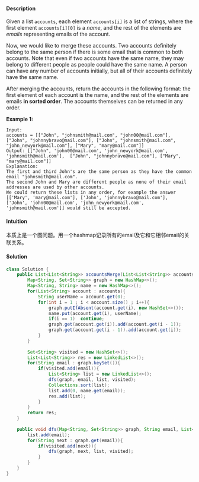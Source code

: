 #### Description

Given a list `accounts`, each element `accounts[i]` is a list of strings, where the first element `accounts[i][0]` is a *name*, and the rest of the elements are *emails* representing emails of the account.

Now, we would like to merge these accounts. Two accounts definitely belong to the same person if there is some email that is common to both accounts. Note that even if two accounts have the same name, they may belong to different people as people could have the same name. A person can have any number of accounts initially, but all of their accounts definitely have the same name.

After merging the accounts, return the accounts in the following format: the first element of each account is the name, and the rest of the elements are emails **in sorted order**. The accounts themselves can be returned in any order.

**Example 1:**

```
Input: 
accounts = [["John", "johnsmith@mail.com", "john00@mail.com"], ["John", "johnnybravo@mail.com"], ["John", "johnsmith@mail.com", "john_newyork@mail.com"], ["Mary", "mary@mail.com"]]
Output: [["John", 'john00@mail.com', 'john_newyork@mail.com', 'johnsmith@mail.com'],  ["John", "johnnybravo@mail.com"], ["Mary", "mary@mail.com"]]
Explanation: 
The first and third John's are the same person as they have the common email "johnsmith@mail.com".
The second John and Mary are different people as none of their email addresses are used by other accounts.
We could return these lists in any order, for example the answer [['Mary', 'mary@mail.com'], ['John', 'johnnybravo@mail.com'], 
['John', 'john00@mail.com', 'john_newyork@mail.com', 'johnsmith@mail.com']] would still be accepted.
```

#### Intuition

本质上是一个图问题。用一个hashmap记录所有的email及它和它相邻email的关联关系。



#### Solution

```java
class Solution {
    public List<List<String>> accountsMerge(List<List<String>> accounts) {
        Map<String, Set<String>> graph = new HashMap<>();
        Map<String, String> name = new HashMap<>();
        for(List<String> account : accounts){
            String userName = account.get(0);
            for(int i = 1 ; i < account.size() ; i++){
                graph.putIfAbsent(account.get(i), new HashSet<>());
                name.put(account.get(i), userName);
                if(i == 1)  continue;
                graph.get(account.get(i)).add(account.get(i - 1));
                graph.get(account.get(i - 1)).add(account.get(i));
            }
        }
        
        Set<String> visited = new HashSet<>();
        List<List<String>> res = new LinkedList<>();
        for(String email : graph.keySet()){
            if(visited.add(email)){
                List<String> list = new LinkedList<>();
                dfs(graph, email, list, visited);
                Collections.sort(list);
                list.add(0, name.get(email));
                res.add(list);
            }
        }
        return res;
    }
    
    public void dfs(Map<String, Set<String>> graph, String email, List<String> list, Set<String> visited){
        list.add(email);
        for(String next : graph.get(email)){
            if(visited.add(next)){
                dfs(graph, next, list, visited);
            }
        }
    }
}
```

